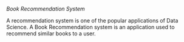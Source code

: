 *Book Recommendation System*

A recommendation system is one of the popular applications of Data Science. 
A Book Recommendation system is an application used to recommend similar books to a user.

